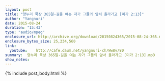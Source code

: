 ```yaml
---
layout: post
title: "양누리 묵상 365일-길을 여는 자가 그들의 앞서 올라가고 [미가 2:13]"
author: "Yangnuri"
date: 2015-08-24
duration: "15:43"
type: "audio/mpeg"
enclosure_url: http://archive.org/download/20150824365/2015-08-24-365.mp3
enclosure_bytes_size: 25,234,560       
link:
  youtube:    http://cafe.daum.net/yangnuri-ch/Ww8v/80
summary:  양누리 묵상 365일-길을 여는 자가 그들의 앞서 올라가고 [미가 2:13].mp3
show_notes:
---
```

{% include post_body.html %}
